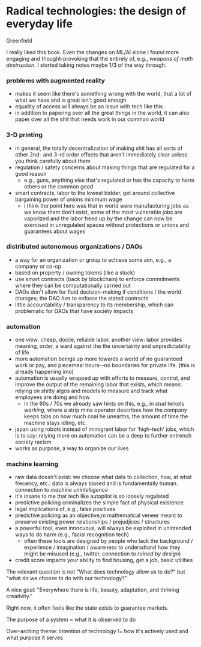 # Radical technologies: the design of everyday life

Greenfield

I really liked this book. Even the changes on ML/AI alone I found more engaging and thought-provoking that the entirely of, e.g., _weapons of math destruction_. I started taking notes maybe 1/3 of the way through.

### problems with augmented reality

- makes it seem like there's something wrong with the world, that a lot of what we have and is great isn't good enough
- equality of access will always be an issue with tech like this
- in addition to papering over all the great things in the world, it can also paper over all the shit that needs work in our common world

### 3-D printing

- in general, the totally decentralization of making shit has all sorts of other 2nd- and 3-rd order effects that aren't immediately clear unless you think carefully about them
- regulation / safety concerns about making things that are regulated for a good reason
  - e.g., guns, anything else that's regulated or has the capacity to harm others or the common good
- smart contracts, labor to the lowest bidder, get around collective bargaining power of unions minimum wage
  - i think the point here was that in world were manufacturing jobs as we know them don't exist, some of the most vulnerable jobs are vaporized and the labor freed up by the change can now be exercised in unregulated spaces without protections or unions and guarantees about wages

### distributed autonomous organizations / DAOs

- a way for an organization or group to achieve some aim, e.g., a company or co-op
- based on property / owning tokens (like a stock)
- use smart contracts (back by blockchain) to enforce commitments where they can be computationally carried out
- DAOs don't allow for fluid decision-making if conditions / the world changes; the DAO _has_ to enforce the stated contracts
- little accountability / transparency to its membership, which can problematic for DAOs that have society impacts

### automation

- one view: cheap, docile, reliable labor. another view: labor provides meaning, order, a ward against the the uncertainty and unpredictability of life
- more automation beings up more towards a world of no guaranteed work or pay, and piecemeal hours--no boundaries for private life. (this is already happening imo)
- automation is usually wrapped up with efforts to measure, control, and improve the output of the remaining labor that exists, which means: relying on shitty algos and models to measure and track what employees are doing and how
  - in the 60s / 70s we already saw hints on this, e.g., in stud terkels _working_, where a strip mine operator describes how the company keeps tabs on how much coal he unearths, the amount of time the machine stays idling, etc.
- japan using robots instead of immigrant labor for 'high-tech' jobs, which is to say: relying more on automation can be a deep to further entrench society racism 
- works as purpose, a way to organize our lives

### machine learning

- raw data doesn't exist: we choose what data to collection, how, at what frecency, etc.: data is always biased and is fundamentally human. connection to _machine unintelligence_
- it's insane to me that tech like autopilot is so loosely regulated
- predictive policing criminalizes the simple fact of physical existence
- legal implications of, e.g., false positives
- predictive policing as an objective,m mathematical veneer meant to preserve existing power relationships / prejudjices / structures
- a powerful tool, even innocuous, will always be exploited in unintended ways to do harm (e.g., facial recognition tech)
  - often these tools are designed by people who lack the background / experience / imagination / awareness to undersdtand how they might be misused (e.g., twitter, connection to _ruined by design_)
- credit score impacts your ability to find housing, get a job, basic utilities


The relevant question is not "What does technology allow us to do?" but "what do we choose to do with our technology?"

A nice goal: "Everywhere there is life, beauty, adaptation, and thriving creativity."

Right now, it often feels like the state exists to guarantee markets.

The purpose of a system = what it is observed to do

Over-arching theme: intention of technology != how it's actively used and what purpose it serves